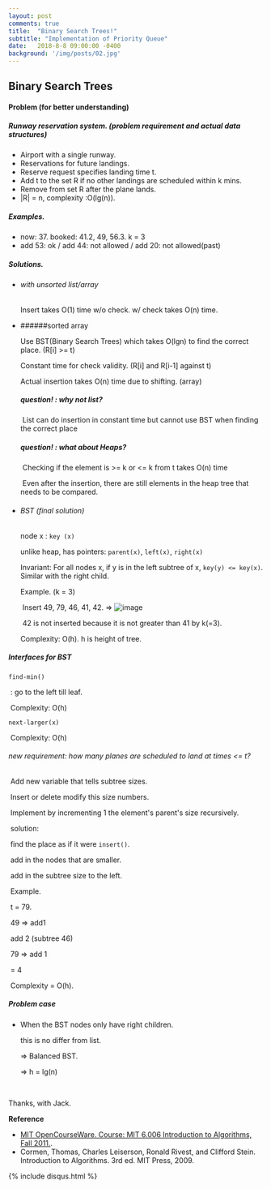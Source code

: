 ```yaml
---
layout: post
comments: true
title:  "Binary Search Trees!"
subtitle: "Implementation of Priority Queue"
date:   2018-8-8 09:00:00 -0400
background: '/img/posts/02.jpg'
---
```




## Binary Search Trees

#### Problem (for better understanding) 

##### Runway reservation system. (problem requirement and actual data structures)

- Airport with a single runway.
- Reservations for future landings.
- Reserve request specifies landing time t.
- Add t to the set R if no other landings are scheduled within k mins. 
- Remove from set R after the plane lands.
- |R| = n, complexity :O(lg(n)).

##### Examples. 

- now: 37. booked: 41.2, 49, 56.3. k = 3
- add 53: ok / add 44: not allowed / add 20: not allowed(past)

##### Solutions. 

- ###### with unsorted list/array

  Insert takes O(1) time w/o check. w/ check takes O(n) time.

- ######sorted array

  Use BST(Binary Search Trees) which takes O(lgn) to find the correct place. (R[i] >= t)

  Constant time for check validity. (R[i] and R[i-1] against t)

  Actual insertion takes O(n) time due to shifting. (array)

  ##### question! : why not list? 

  ​	List can do insertion in constant time but cannot use BST when finding the correct place

  ##### question! : what about Heaps?

  ​	Checking if the element is >= k or <= k from t takes O(n) time

  ​	Even after the insertion, there are still elements in the heap tree that needs to be compared.



- ###### BST (final solution)

  node x : `key (x)`

  unlike heap, has pointers: `parent(x)`, `left(x)`, `right(x)`

  Invariant: For all nodes x, if y is in the left subtree of x, `key(y) <= key(x)`. Similar with the right child.

  Example. (k = 3)

  ​	Insert 49, 79, 46, 41, 42.  => ![image](https://user-images.githubusercontent.com/31638192/43797700-30a82cf8-9ac3-11e8-885e-42d5e3934b74.png)


  ​	42 is not inserted because it is not greater than 41 by k(=3).

  Complexity: O(h). h is height of tree.



##### Interfaces for BST

`find-min()`

​	: go to the left till leaf. 

​	Complexity: O(h)

`next-larger(x)`

​	Complexity: O(h)

###### new requirement: how many planes are scheduled to land at times <= t?

​	Add new variable that tells subtree sizes. 

​		Insert or delete modify this size numbers.

​		Implement by incrementing 1 the element's parent's size recursively.

​	solution: 

​		find the place as if it were `insert()`. 

​		add in the nodes that are smaller.

​		add in the subtree size to the left.

​		Example. 

​			t = 79. 

​			49 => add1

​			add 2 (subtree 46)

​			79 => add 1

​			= 4

​		Complexity = O(h).

##### Problem case

- When the BST nodes only have right children. 

  this is no differ from list.

  => Balanced BST.

  => h = lg(n)



​	

Thanks, with Jack.  






**Reference**  
- [MIT OpenCourseWare. Course: MIT 6.006 Introduction to Algorithms, Fall 2011.](https://ocw.mit.edu/courses/electrical-engineering-and-computer-science/6-006-introduction-to-algorithms-fall-2011/).  
- Cormen, Thomas, Charles Leiserson, Ronald Rivest, and Clifford Stein. Introduction to Algorithms. 3rd ed. MIT Press, 2009.  
  
  
  
{% include disqus.html %}
